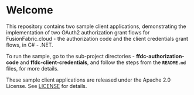 # Welcome

This repository contains two sample client applications, demonstrating the implementation of two OAuth2 authorization grant flows for FusionFabric.cloud - the authorization code and the client credentials grant flows, in C# - .NET.

To run the sample, go to the sub-project directories - **ffdc-authorization-code** and **ffdc-client-credentials**, and follow the steps from the **`README.md`** files, for more details. 

These sample client applications are released under the Apache 2.0 License. See [LICENSE](LICENSE) for details.
